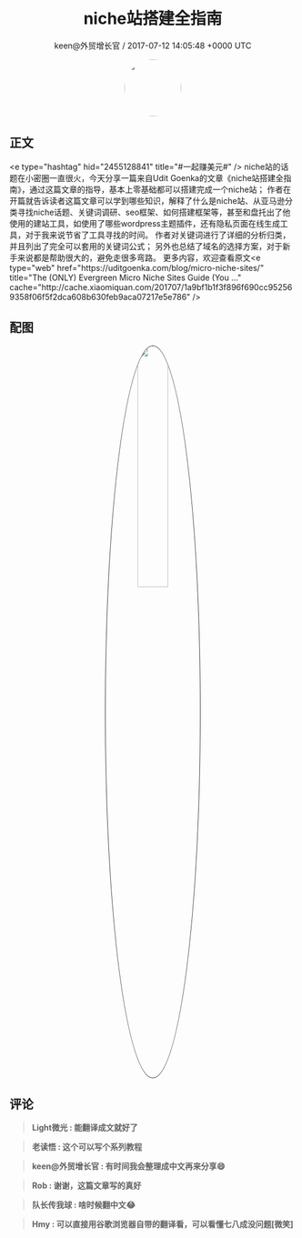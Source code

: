 <h1 align="center">niche站搭建全指南</h1>
<p align="center">
    <a>keen@外贸增长官 / 2017-07-12 14:05:48 &#43;0000 UTC</a>
</p>

<div align="center">
    <img src="https://images.zsxq.com/Fs9iWVPwqZUa8asVI0-6Sf7ezsUs?e=1590940799&amp;token=kIxbL07-8jAj8w1n4s9zv64FuZZNEATmlU_Vm6zD:WQMOiumJasU2NwHr8VpYZfkGY78=" width="100" height="100" style="border:1px solid;border-radius:50%; color:#ffffff"/>
</div>

## 正文

<div>
&lt;e type=&#34;hashtag&#34; hid=&#34;2455128841&#34; title=&#34;#一起赚美元#&#34; /&gt; niche站的话题在小密圈一直很火，今天分享一篇来自Udit Goenka的文章《niche站搭建全指南》，通过这篇文章的指导，基本上零基础都可以搭建完成一个niche站；
作者在开篇就告诉读者这篇文章可以学到哪些知识，解释了什么是niche站、从亚马逊分类寻找niche话题、关键词调研、seo框架、如何搭建框架等，甚至和盘托出了他使用的建站工具，如使用了哪些wordpress主题插件，还有隐私页面在线生成工具，对于我来说节省了工具寻找的时间。
作者对关键词进行了详细的分析归类，并且列出了完全可以套用的关键词公式；
另外也总结了域名的选择方案，对于新手来说都是帮助很大的，避免走很多弯路。
更多内容，欢迎查看原文&lt;e type=&#34;web&#34; href=&#34;https://uditgoenka.com/blog/micro-niche-sites/&#34; title=&#34;The (ONLY) Evergreen Micro Niche Sites Guide (You ...&#34; cache=&#34;http://cache.xiaomiquan.com/201707/1a9bf1b1f3f896f690cc952569358f06f5f2dca608b630feb9aca07217e5e786&#34; /&gt;
</div>

## 配图
<div class="image" align="center">

<img src="https://images.zsxq.com/FkhYY1YijgyAw7wsBE26i2R7mC0r?imageMogr2/auto-orient/thumbnail/800x/format/jpg/blur/1x0/quality/75&amp;e=1590940799&amp;token=kIxbL07-8jAj8w1n4s9zv64FuZZNEATmlU_Vm6zD:W8T9A3RzFVk3POrmjgdYxDrAUbs=" width="33%" height="33%" style="border:1px solid;border-radius:50%; color:#3c3f41"/>

</div>

## 评论

<div align="left">
<div>

<blockquote >
<span> <strong>Light微光 : 能翻译成文就好了 </strong></span>
</blockquote>

<blockquote >
<span> <strong>老读悟 : 这个可以写个系列教程 </strong></span>
</blockquote>

<blockquote >
<span> <strong>keen@外贸增长官 : 有时间我会整理成中文再来分享😄 </strong></span>
</blockquote>

<blockquote >
<span> <strong>Rob : 谢谢，这篇文章写的真好 </strong></span>
</blockquote>

<blockquote >
<span> <strong>队长传我球 : 啥时候翻中文😂 </strong></span>
</blockquote>

<blockquote >
<span> <strong>Hmy : 可以直接用谷歌浏览器自带的翻译看，可以看懂七八成没问题[微笑] </strong></span>
</blockquote>

</div>
</div>